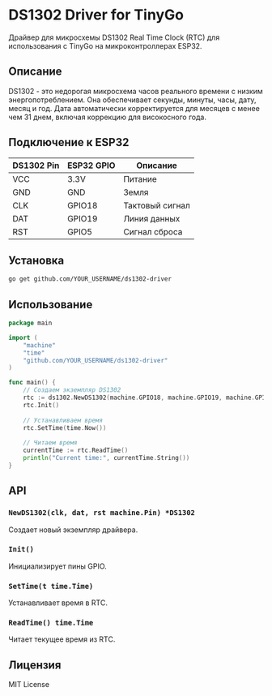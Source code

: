 # DS1302 Driver for TinyGo

Драйвер для микросхемы DS1302 Real Time Clock (RTC) для использования с TinyGo на микроконтроллерах ESP32.

## Описание

DS1302 - это недорогая микросхема часов реального времени с низким энергопотреблением. Она обеспечивает секунды, минуты, часы, дату, месяц и год. Дата автоматически корректируется для месяцев с менее чем 31 днем, включая коррекцию для високосного года.

## Подключение к ESP32

| DS1302 Pin | ESP32 GPIO | Описание |
|------------|------------|----------|
| VCC        | 3.3V       | Питание |
| GND        | GND        | Земля |
| CLK        | GPIO18     | Тактовый сигнал |
| DAT        | GPIO19     | Линия данных |
| RST        | GPIO5      | Сигнал сброса |

## Установка

```bash
go get github.com/YOUR_USERNAME/ds1302-driver
```

## Использование

```go
package main

import (
    "machine"
    "time"
    "github.com/YOUR_USERNAME/ds1302-driver"
)

func main() {
    // Создаем экземпляр DS1302
    rtc := ds1302.NewDS1302(machine.GPIO18, machine.GPIO19, machine.GPIO5)
    rtc.Init()
    
    // Устанавливаем время
    rtc.SetTime(time.Now())
    
    // Читаем время
    currentTime := rtc.ReadTime()
    println("Current time:", currentTime.String())
}
```

## API

### `NewDS1302(clk, dat, rst machine.Pin) *DS1302`
Создает новый экземпляр драйвера.

### `Init()`
Инициализирует пины GPIO.

### `SetTime(t time.Time)`
Устанавливает время в RTC.

### `ReadTime() time.Time`
Читает текущее время из RTC.

## Лицензия

MIT License
